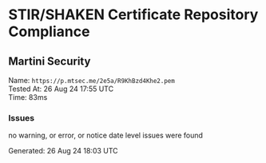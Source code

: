 # STIR/SHAKEN Certificate Repository Compliance

## Martini Security

Name: `https://p.mtsec.me/2e5a/R9KhBzd4Khe2.pem`\
Tested At: 26 Aug 24 17:55 UTC\
Time: 83ms

### Issues

no warning, or error, or notice date level issues were found

Generated: 26 Aug 24 18:03 UTC